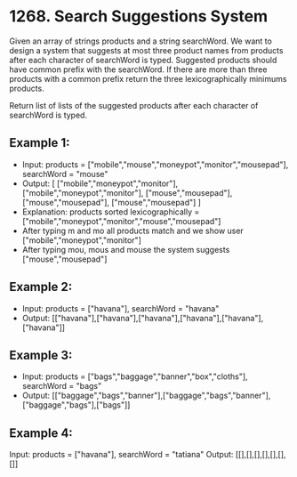 # 1268. Search Suggestions System

Given an array of strings products and a string searchWord. We want to design a system that suggests at most three product names from products after each character of searchWord is typed. Suggested products should have common prefix with the searchWord. If there are more than three products with a common prefix return the three lexicographically minimums products.

Return list of lists of the suggested products after each character of searchWord is typed. 

 

## Example 1:

- Input: products = ["mobile","mouse","moneypot","monitor","mousepad"], searchWord = "mouse"
- Output: [
["mobile","moneypot","monitor"],
["mobile","moneypot","monitor"],
["mouse","mousepad"],
["mouse","mousepad"],
["mouse","mousepad"]
]
- Explanation: products sorted lexicographically = ["mobile","moneypot","monitor","mouse","mousepad"]
- After typing m and mo all products match and we show user ["mobile","moneypot","monitor"]
- After typing mou, mous and mouse the system suggests ["mouse","mousepad"]


## Example 2:

- Input: products = ["havana"], searchWord = "havana"
- Output: [["havana"],["havana"],["havana"],["havana"],["havana"],["havana"]]


## Example 3:

- Input: products = ["bags","baggage","banner","box","cloths"], searchWord = "bags"
- Output: [["baggage","bags","banner"],["baggage","bags","banner"],["baggage","bags"],["bags"]]

## Example 4:

Input: products = ["havana"], searchWord = "tatiana"
Output: [[],[],[],[],[],[],[]]
